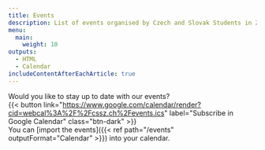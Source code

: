 ```yaml
---
title: Events
description: List of events organised by Czech and Slovak Students in Zurich.
menu:
  main:
    weight: 10
outputs:
  - HTML
  - Calendar
includeContentAfterEachArticle: true
---
```


Would you like to stay up to date with our events?  
{{< button link="https://www.google.com/calendar/render?cid=webcal%3A%2F%2Fcssz.ch%2Fevents.ics" label="Subscribe in Google Calendar" class="btn-dark" >}}
&nbsp; <br> You can [import the events]({{< ref path="/events" outputFormat="Calendar" >}}) into your calendar.
